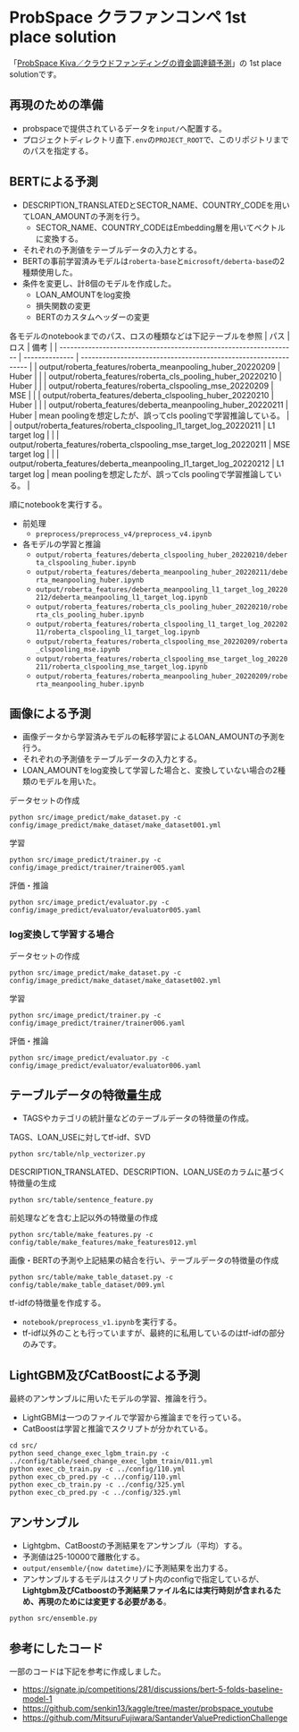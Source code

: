# ProbSpace クラファンコンペ 1st place solution

[probSpace_kiva]: https://comp.probspace.com/competitions/kiva2021s

「[ProbSpace Kiva／クラウドファンディングの資金調達額予測](probSpace_kiva)」の 1st place solutionです。

## 再現のための準備
- probspaceで提供されているデータを`input/`へ配置する。
- プロジェクトディレクトリ直下`.env`の`PROJECT_ROOT`で、このリポジトリまでのパスを指定する。

## BERTによる予測
- DESCRIPTION_TRANSLATEDとSECTOR_NAME、COUNTRY_CODEを用いてLOAN_AMOUNTの予測を行う。
  - SECTOR_NAME、COUNTRY_CODEはEmbedding層を用いてベクトルに変換する。
- それぞれの予測値をテーブルデータの入力とする。
- BERTの事前学習済みモデルは`roberta-base`と`microsoft/deberta-base`の2種類使用した。
- 条件を変更し、計8個のモデルを作成した。
  - LOAN_AMOUNTをlog変換
  - 損失関数の変更
  - BERTのカスタムヘッダーの変更

各モデルのnotebookまでのパス、ロスの種類などは下記テーブルを参照
| パス                                                               | ロス           | 備考                                                            |
| ------------------------------------------------------------------ | -------------- | --------------------------------------------------------------- |
| output/roberta_features/roberta_meanpooling_huber_20220209         | Huber          |                                                                 |
| output/roberta_features/roberta_cls_pooling_huber_20220210         | Huber          |                                                                 |
| output/roberta_features/roberta_clspooling_mse_20220209            | MSE            |                                                                 |
| output/roberta_features/deberta_clspooling_huber_20220210          | Huber          |                                                                 |
| output/roberta_features/deberta_meanpooling_huber_20220211         | Huber          | mean poolingを想定したが、誤ってcls poolingで学習推論している。 |
| output/roberta_features/roberta_clspooling_l1_target_log_20220211  | L1 target log  |                                                                 |
| output/roberta_features/roberta_clspooling_mse_target_log_20220211 | MSE target log |                                                                 |
| output/roberta_features/deberta_meanpooling_l1_target_log_20220212 | L1 target log  | mean poolingを想定したが、誤ってcls poolingで学習推論している。 |


順にnotebookを実行する。
- 前処理
  - `preprocess/preprocess_v4/preprocess_v4.ipynb`
- 各モデルの学習と推論
  - `output/roberta_features/deberta_clspooling_huber_20220210/deberta_clspooling_huber.ipynb`
  - `output/roberta_features/deberta_meanpooling_huber_20220211/deberta_meanpooling_huber.ipynb`
  - `output/roberta_features/deberta_meanpooling_l1_target_log_20220212/deberta_meanpooling_l1_target_log.ipynb`
  - `output/roberta_features/roberta_cls_pooling_huber_20220210/roberta_cls_pooling_huber.ipynb`
  - `output/roberta_features/roberta_clspooling_l1_target_log_20220211/roberta_clspooling_l1_target_log.ipynb`
  - `output/roberta_features/roberta_clspooling_mse_20220209/roberta_clspooling_mse.ipynb`
  - `output/roberta_features/roberta_clspooling_mse_target_log_20220211/roberta_clspooling_mse_target_log.ipynb`
  - `output/roberta_features/roberta_meanpooling_huber_20220209/roberta_meanpooling_huber.ipynb`

## 画像による予測

- 画像データから学習済みモデルの転移学習によるLOAN_AMOUNTの予測を行う。
- それぞれの予測値をテーブルデータの入力とする。
- LOAN_AMOUNTをlog変換して学習した場合と、変換していない場合の2種類のモデルを用いた。

データセットの作成

```
python src/image_predict/make_dataset.py -c config/image_predict/make_dataset/make_dataset001.yml
```

学習

```
python src/image_predict/trainer.py -c config/image_predict/trainer/trainer005.yaml
```

評価・推論

```
python src/image_predict/evaluator.py -c config/image_predict/evaluator/evaluator005.yaml
```

### log変換して学習する場合

データセットの作成

```
python src/image_predict/make_dataset.py -c config/image_predict/make_dataset/make_dataset002.yml
```

学習

```
python src/image_predict/trainer.py -c config/image_predict/trainer/trainer006.yaml
```

評価・推論

```
python src/image_predict/evaluator.py -c config/image_predict/evaluator/evaluator006.yaml
```

## テーブルデータの特徴量生成

- TAGSやカテゴリの統計量などのテーブルデータの特徴量の作成。


TAGS、LOAN_USEに対してtf-idf、SVD

```
python src/table/nlp_vectorizer.py
```

DESCRIPTION_TRANSLATED、DESCRIPTION、LOAN_USEのカラムに基づく特徴量の生成

```
python src/table/sentence_feature.py
```

前処理などを含む上記以外の特徴量の作成

```
python src/table/make_features.py -c config/table/make_features/make_features012.yml 
```

画像・BERTの予測や上記結果の結合を行い、テーブルデータの特徴量の作成

```
python src/table/make_table_dataset.py -c config/table/make_table_dataset/009.yml
```

tf-idfの特徴量を作成する。
- `notebook/preprocess_v1.ipynb`を実行する。
- tf-idf以外のことも行っていますが、最終的に私用しているのはtf-idfの部分のみです。

## LightGBM及びCatBoostによる予測

最終のアンサンブルに用いたモデルの学習、推論を行う。
- LightGBMは一つのファイルで学習から推論までを行っている。
- CatBoostは学習と推論でスクリプトが分かれている。
```
cd src/
python seed_change_exec_lgbm_train.py -c ../config/table/seed_change_exec_lgbm_train/011.yml
python exec_cb_train.py -c ../config/110.yml
python exec_cb_pred.py -c ../config/110.yml
python exec_cb_train.py -c ../config/325.yml
python exec_cb_pred.py -c ../config/325.yml
```

## アンサンブル

- Lightgbm、CatBoostの予測結果をアンサンブル（平均）する。
- 予測値は25-10000で離散化する。
- `output/ensemble/{now datetime}/`に予測結果を出力する。
- アンサンブルするモデルはスクリプト内のconfigで指定しているが、**Lightgbm及びCatboostの予測結果ファイル名には実行時刻が含まれるため、再現のためには変更する必要がある**。

```
python src/ensemble.py
```

## 参考にしたコード
一部のコードは下記を参考に作成しました。
- https://signate.jp/competitions/281/discussions/bert-5-folds-baseline-model-1
- https://github.com/senkin13/kaggle/tree/master/probspace_youtube
- https://github.com/MitsuruFujiwara/SantanderValuePredictionChallenge